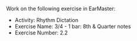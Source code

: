 Work on the following exercise in EarMaster:
- Activity: Rhythm Dictation
- Exercise Name: 3/4 - 1 bar: 8th & Quarter notes
- Exercise Number: 2.2

